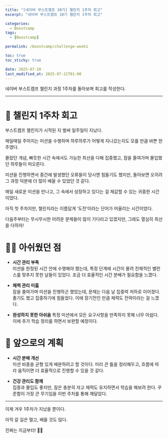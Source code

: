 ```yaml
---
title: "[네이버 부스트캠프 10기] 챌린지 1주차 회고"
excerpt: "네이버 부스트캠프 10기 챌린지 1주차 회고"

categories:
  - Boostcamp
tags:
  - [Boostcamp]

permalink: /boostcamp/challenge-week1

toc: true
toc_sticky: true

date: 2025-07-20
last_modified_at: 2025-07-21T01:00
---
```


네이버 부스트캠프 챌린지 과정 1주차를 돌아보며 회고를 작성한다.

---

# 🤔 챌린지 1주차 회고

부스트캠프 챌린지가 시작된 지 벌써 일주일이 지났다.

매일매일 주어지는 미션을 수행하며 하루하루가 어떻게 지나갔는지도 모를 만큼 바쁜 한 주였다.

몰랐던 개념, 빠듯한 시간 속에서도 가능한 최선을 다해 집중했고, 잠을 줄여가며 몰입했던 하루들이 떠오른다.

미션을 진행하면서 중간에 발생했던 오류들이 당시엔 힘들기도 했지만, 돌아보면 오히려 그 과정 덕분에 더 많이 배울 수 있었던 것 같다.

매일 새로운 미션을 만나고, 그 속에서 성장하고 있다는 걸 체감할 수 있는 귀중한 시간이었다.

아직 첫 주차지만, 챌린지라는 이름답게 ‘도전’이라는 단어가 어울리는 시간이었다.

다음주부터는 무시무시한 어려운 문제들이 많이 기다리고 있겠지만, 그래도 열심히 최선을 다하자!

# 😮‍💨 아쉬웠던 점

- **시간 관리 부족**  
  미션을 한정된 시간 안에 수행해야 했는데, 특정 단계에 시간이 몰려 전체적인 밸런스를 맞추지 못한 날들이 있었다. 조금 더 효율적인 시간 분배가 필요함을 느꼈다.

- **체력 관리 미흡**  
  잠을 줄여가며 미션을 진행하곤 했었는데, 문제는 다음 날 집중력 저하로 이어졌다. 졸기도 했고 집중하기에 힘들었다. 이에 장기전인 만큼 체력도 전략이라는 걸 느꼈다.

- **완성하지 못한 아쉬움**
  특정 미션에서 모든 요구사항을 만족하지 못해 너무 아쉽다. 이에 추가 학습 정리를 하면서 보완할 예정이다.

# 🔭 앞으로의 계획

- **시간 분배 개선**  
  미션 비중을 균형 있게 배분하려고 할 것이다. 미리 큰 틀을 정리해두고, 흐름에 따라 움직이면 더 효율적으로 진행할 수 있을 것 같다.

- **건강 관리도 함께**  
  집중과 몰입도 좋지만, 잠은 충분히 자고 체력도 유지하면서 학습을 해보려 한다. 꾸준함이 가장 큰 무기임을 이번 주차를 통해 깨달았다.

---

이제 겨우 1주차가 지났을 뿐이다.

아직 갈 길은 멀고, 배울 것도 많다.

진짜는 지금부터! 💪💪
